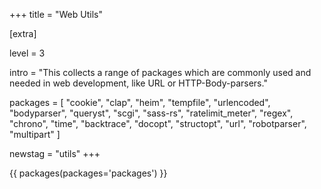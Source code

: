 +++
title = "Web Utils"

[extra]

level = 3

intro = "This collects a range of packages which are commonly used and needed in web development, like URL or HTTP-Body-parsers."

packages = [
  "cookie",
  "clap",
  "heim",
  "tempfile",
  "urlencoded",
  "bodyparser",
  "queryst",
  "scgi",
  "sass-rs",
  "ratelimit_meter",
  "regex",
  "chrono",
  "time",
  "backtrace",
  "docopt",
  "structopt",
  "url",
  "robotparser",
  "multipart"
]

newstag = "utils"
+++

{{ packages(packages='packages') }}